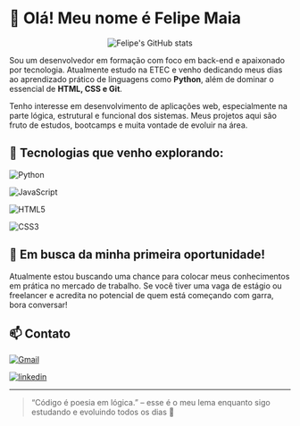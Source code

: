 # 👋 Olá! Meu nome é Felipe Maia

<div align="center">
  <img src="https://github-readme-stats.vercel.app/api?username=felipemaiafee&show_icons=true&theme=dracula" alt="Felipe's GitHub stats" />
</div>

Sou um desenvolvedor em formação com foco em back-end e apaixonado por tecnologia. Atualmente estudo na ETEC e venho dedicando meus dias ao aprendizado prático de linguagens como **Python**, além de dominar o essencial de **HTML, CSS e Git**.

Tenho interesse em desenvolvimento de aplicações web, especialmente na parte lógica, estrutural e funcional dos sistemas. Meus projetos aqui são fruto de estudos, bootcamps e muita vontade de evoluir na área.

## 🚀 Tecnologias que venho explorando:
![Python](https://img.shields.io/badge/Python-3776AB?style=for-the-badge&logo=python&logoColor=FFD43B)

![JavaScript](https://img.shields.io/badge/JavaScript-F7DF1E?style=for-the-badge&logo=javascript&logoColor=black)

![HTML5](https://img.shields.io/badge/HTML5-E34F26?style=for-the-badge&logo=html5&logoColor=white)

![CSS3](https://img.shields.io/badge/css3-%231572B6.svg?style=for-the-badge&logo=css3&logoColor=white)

## 📌 Em busca da minha primeira oportunidade!
Atualmente estou buscando uma chance para colocar meus conhecimentos em prática no mercado de trabalho. Se você tiver uma vaga de estágio ou freelancer e acredita no potencial de quem está começando com garra, bora conversar!

## 📫 Contato
[![Gmail](https://img.shields.io/badge/Gmail-D14836?style=for-the-badge&logo=gmail&logoColor=white)](mailto:felipemaia008@gmail.com)

[![linkedin](https://img.shields.io/badge/linkedin-0A66C2?style=for-the-badge&logo=linkedin&logoColor=white)](https://www.linkedin.com/)

---

> “Código é poesia em lógica.” – esse é o meu lema enquanto sigo estudando e evoluindo todos os dias 🚀
